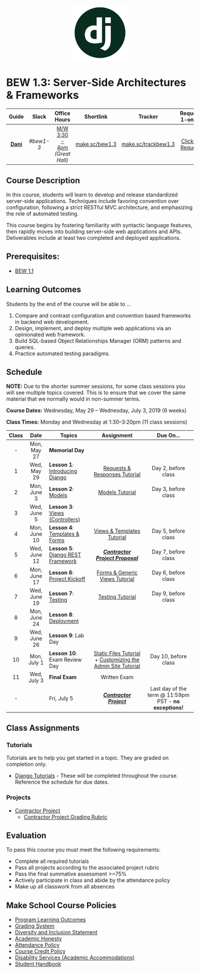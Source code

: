 <p align="center">
  <img src="django.png" width="150">
</p>


# BEW 1.3: Server-Side Architectures & Frameworks

| Guide | Slack | Office Hours | Shortlink | Tracker | Request 1-on-1 |
| :-: | :-: | :-: | :-: | :-: | :-: |
| [**Dani**](https://github.com/droxey) | _#bew1-3_ | [M/W 3:30 - 4pm](https://calendly.com/droxey/officehours)<br>_(Great Hall)_ | [make.sc/bew1.3](https://make.sc/bew1.3) | [make.sc/trackbew1.3](https://make.sc/trackbew1.3) | [Click to Request](https://make.sc/codewithdani) |

## Course Description

In this course, students will learn to develop and release standardized server-side applications. Techniques include favoring convention over configuration, following a strict RESTful MVC architecture, and emphasizing the role of automated testing.

This course begins by fostering familiarity with syntactic language features, then rapidly moves into building server-side web applications and APIs. Deliverables include at least two completed and deployed applications.

## Prerequisites:

* [BEW 1.1](https://make.sc/bew1-1)

## Learning Outcomes

Students by the end of the course will be able to ...

1. Compare and contrast configuration and convention based frameworks in backend web development.
1. Design, implement, and deploy multiple web applications via an opinionated web framework.
1. Build SQL-based Object Relationships Manager (ORM) patterns and queries.
1. Practice automated testing paradigms.

## Schedule

**NOTE:** Due to the shorter summer sessions, for some class sessions you will see multiple topics covered. This is to ensure that we cover the same material that we normally would in non-summer terms.

**Course Dates:** Wednesday, May 29 – Wednesday, July 3, 2019 (6 weeks)

**Class Times:** Monday and Wednesday at 1:30–3:20pm (11 class sessions)

| Class |          Date          |                 Topics                | Assignment                   | Due On...    |
|:-----:|:----------------------:|---------------------------------------|:------------------------------------:|:-------------:|
|  -    | Mon, May 27  | **Memorial Day** | |
|   1   | Wed, May 29    | **Lesson 1**: [Introducing Django](https://docs.djangoproject.com/en/2.2/) | [Requests & Responses Tutorial](https://docs.djangoproject.com/en/2.2/intro/tutorial01/) | Day 2, before class |
|   2   | Mon, June 3    | **Lesson 2**: [Models](DjangoLessons/02-Models.md) | [Models Tutorial](https://docs.djangoproject.com/en/2.2/intro/tutorial02) | Day 3, before class
|   3   | Wed, June 5    | **Lesson 3**:  [Views (Controllers)](DjangoLessons/03-Views.md) || |
|   4   | Mon, June 10    | **Lesson 4**: [Templates & Forms](DjangoLessons/04-Templates.md) | [Views & Templates Tutorial](https://docs.djangoproject.com/en/2.2/intro/tutorial03/) | Day 5, before class  |
|   5   |   Wed, June 12   | **Lesson 5**: [Django REST Framework](https://docs.google.com/presentation/d/1dIiOXOVEKkCV4-VHHcd1ALcrLCjcx_Z2WzhakfejgQk) | [_**Contractor Project Proposal**_](Projects/proposal.md) | Day 7, before class |
|   6   |   Mon, June 17   | **Lesson 6**: [Project Kickoff](DjangoLessons/06-ProjectKickoff.md) | [Forms & Generic Views Tutorial](https://docs.djangoproject.com/en/2.2/intro/tutorial04/) | Day 6, before class |
|   7   |   Wed, June 19   | **Lesson 7**:   [Testing](DjangoLessons/07-Testing.md) |  [Testing Tutorial](https://docs.djangoproject.com/en/2.2/intro/tutorial05/)| Day 9, before class |
|   8   |   Mon, June 24   | **Lesson 8**: [Deployment](DjangoLessons/08-Deployment.md) |||
|   9   |   Wed, June 26   | **Lesson 9**: Lab Day |||
|  10   |   Mon, July 1    | **Lesson 10**: Exam Review Day |[Static Files Tutorial](https://docs.djangoproject.com/en/2.2/intro/tutorial06/) + [Customizing the Admin Site Tutorial](https://docs.djangoproject.com/en/2.2/intro/tutorial07/) | Day 10, before class|
|  11   |  Wed, July 3 | **Final Exam** | Written Exam |
|  -   |   | Fri, July 5 | **[_Contractor Project_](Projects/requirements.md)** | Last day of the term @ 11:59pm PST - **no exceptions!** |


## Class Assignments

### Tutorials

Tutorials are to help you get started in a topic. They are graded on completion only.

* [Django Tutorials](https://docs.djangoproject.com/en/2.2/) - These will be completed throughout the course. Reference the schedule for due dates.

### Projects

* [Contractor Project](Projects/requirements.md)
    * [Contractor Project Grading Rubric](Projects/rubric.md)

## Evaluation

To pass this course you must meet the following requirements:

- Complete all required tutorials
- Pass all projects according to the associated project rubric
- Pass the final summative assessment >=75%
- Actively participate in class and abide by the attendance policy
- Make up all classwork from all absences


## Make School Course Policies

- [Program Learning Outcomes](https://make.sc/program-learning-outcomes)
- [Grading System](https://make.sc/grading-system)
- [Diversity and Inclusion Statement](https://make.sc/diversity-and-inclusion-statement)
- [Academic Honesty](https://make.sc/academic-honesty-policy)
- [Attendance Policy](https://make.sc/attendance-policy)
- [Course Credit Policy](https://make.sc/course-credit-policy)
- [Disability Services (Academic Accommodations)](https://make.sc/disability-services)
- [Student Handbook](https://make.sc/student-handbook)
